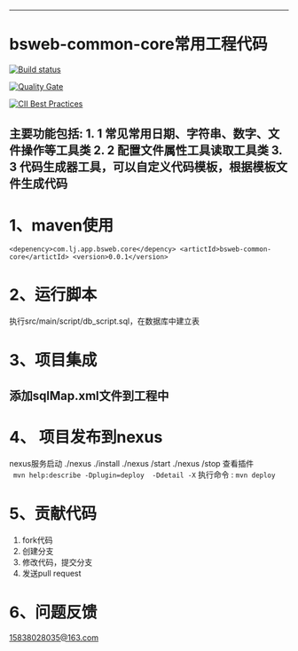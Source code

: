 ﻿---------------------------------------------------------------
# bsweb-common-core常用工程代码 
[![Build status](https://travis-ci.org/15838028035/bsweb-common-core.svg?branch=master)](https://travis-ci.org/15838028035/bsweb-common-core)

[![Quality Gate](https://sonarcloud.io/dashboard?id=com.github.15838028035%3Absweb-common-core)](https://sonarcloud.io/dashboard?id=com.github.15838028035%3Absweb-common-core)

[![CII Best Practices](https://bestpractices.coreinfrastructure.org/projects/1582/badge)](https://bestpractices.coreinfrastructure.org/projects/1582)


主要功能包括:
	1. 1 常见常用日期、字符串、数字、文件操作等工具类
	2. 2 配置文件属性工具读取工具类
	3. 3 代码生成器工具，可以自定义代码模板，根据模板文件生成代码
--------------------------------------------------------------
# 1、maven使用
 `
 	<depenency>com.lj.app.bsweb.core</depency>
  	<artictId>bsweb-common-core</artictId>
  	<version>0.0.1</version> `
# 2、运行脚本
执行src/main/script/db_script.sql，在数据库中建立表

# 3、项目集成

## 添加sqlMap.xml文件到工程中

# 4、 项目发布到nexus
   nexus服务启动
   ./nexus ./install
   ./nexus /start
   ./nexus /stop
查看插件  
	 ` 
	 mvn help:describe -Dplugin=deploy  -Ddetail -X
	  `
执行命令 : 
`
 mvn deploy
  `
	
	 
# 5、贡献代码
 1. fork代码
 2. 创建分支
 3. 修改代码，提交分支
 4. 发送pull request
 
# 6、问题反馈
15838028035@163.com

